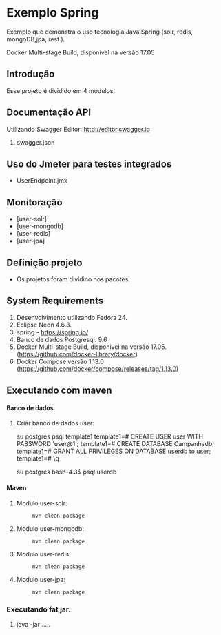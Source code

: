 Exemplo Spring
====================
Exemplo que demonstra o uso tecnologia Java Spring (solr, redis, mongoDB,jpa, rest ).

Docker Multi-stage Build, disponivel na versão 17.05

Introdução
------------

Esse projeto é dividido em 4 modulos.


Documentação API
---------------------------------
Utilizando Swagger Editor: http://editor.swagger.io

1. swagger.json

Uso do Jmeter para testes integrados
---------------------

* UserEndpoint.jmx

Monitoração
---------------------

 * [user-solr]
 * [user-mongodb]
 * [user-redis]
 * [user-jpa]
  

Definição projeto
-------------------------------------


* Os projetos foram dividino nos pacotes:



System Requirements
-------------------

1. Desenvolvimento utilizando Fedora 24.
2. Eclipse Neon 4.6.3.
3. spring - https://spring.io/
4. Banco de dados Postgresql. 9.6
5. Docker Multi-stage Build, disponivel na versão 17.05. (https://github.com/docker-library/docker)  
6. Docker Compose versão 1.13.0 (https://github.com/docker/compose/releases/tag/1.13.0)

Executando com maven
-------------------
#### Banco de dados.

1. Criar banco de dados user:

	su postgres
	psql template1
	template1=# CREATE USER user WITH PASSWORD 'user@1';
	template1=# CREATE DATABASE Campanhadb;
	template1=# GRANT ALL PRIVILEGES ON DATABASE userdb to user;
	template1=# \q
	
	su postgres
	bash-4.3$ psql userdb


#### Maven

1. Modulo user-solr:

			mvn clean package

2. Modulo user-mongodb: 

			mvn clean package
			
3. Modulo user-redis: 

			mvn clean package
4. Modulo user-jpa: 

			mvn clean package
			
           
### Executando fat jar.

1. java -jar ..... 

